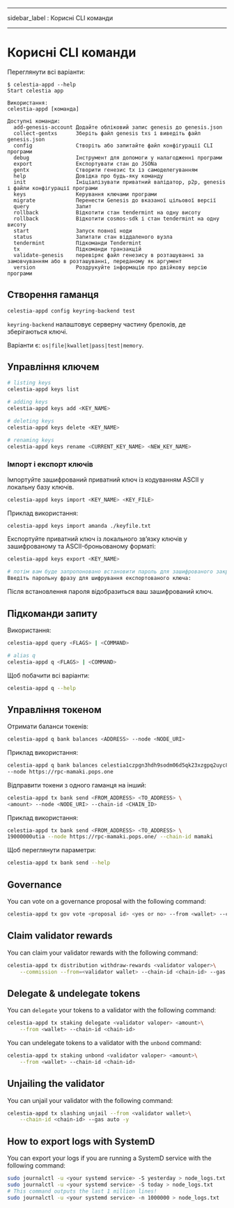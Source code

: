 - - -
sidebar_label : Корисні CLI команди
- - -

# Корисні CLI команди

Переглянути всі варіанти:

```console
$ celestia-appd --help
Start celestia app

Використання:
celestia-appd [команда]

Доступні команди:
  add-genesis-account Додайте обліковий запис genesis до genesis.json
  collect-gentxs      Зберіть файл genesis txs і виведіть файл genesis.json
  config              Створіть або запитайте файл конфігурації CLI програми
  debug               Інструмент для допомоги у налагодженні програми
  export              Експортувати стан до JSONa
  gentx               Створити генезис tx із самоделегуванням
  help                Довідка про будь-яку команду
  init                Ініціалізувати приватний валідатор, p2p, genesis і файли конфігурації програми
  keys                Керування ключами програми
  migrate             Перенести Genesis до вказаної цільової версії
  query               Запит
  rollback            Відкотити стан tendermint на одну висоту
  rollback            Відкотити cosmos-sdk і стан tendermint на одну висоту
  start               Запуск повної ноди
  status              Запитати стан віддаленого вузла
  tendermint          Підкоманди Tendermint
  tx                  Підкоманди транзакцій
  validate-genesis    перевіряє файл генезису в розташуванні за замовчуванням або в розташуванні, переданому як аргумент
  version             Роздрукуйте інформацію про двійкову версію програми
```

## Створення гаманця

```sh
celestia-appd config keyring-backend test
```

`keyring-backend` налаштовує серверну частину брелоків, де зберігаються ключі.

Варіанти є: `os|file|kwallet|pass|test|memory`.

## Управління ключем

```sh
# listing keys
celestia-appd keys list

# adding keys
celestia-appd keys add <KEY_NAME>

# deleting keys
celestia-appd keys delete <KEY_NAME>

# renaming keys
celestia-appd keys rename <CURRENT_KEY_NAME> <NEW_KEY_NAME>
```

### Імпорт і експорт ключів

Імпортуйте зашифрований приватний ключ із кодуванням ASCII у локальну базу ключів.

```sh
celestia-appd keys import <KEY_NAME> <KEY_FILE>
```

Приклад використання:

```sh
celestia-appd keys import amanda ./keyfile.txt
```

Експортуйте приватний ключ із локального зв’язку ключів у зашифрованому та ASCII-броньованому форматі:

```sh
celestia-appd keys export <KEY_NAME>

# потім вам буде запропоновано встановити пароль для зашифрованого закритого ключа:
Введіть парольну фразу для шифрування експортованого ключа:
```

Після встановлення пароля відобразиться ваш зашифрований ключ.

## Підкоманди запиту

Використання:

```sh
celestia-appd query <FLAGS> | <COMMAND>

# alias q
celestia-appd q <FLAGS> | <COMMAND>
```

Щоб побачити всі варіанти:

```sh
celestia-appd q --help
```

## Управління токеном

Отримати баланси токенів:

```sh
celestia-appd q bank balances <ADDRESS> --node <NODE_URI>
```

Приклад використання:

```sh
celestia-appd q bank balances celestia1czpgn3hdh9sodm06d5qk23xzgpq2uyc8ggdqgw \
--node https://rpc-mamaki.pops.one
```

Відправити токени з одного гаманця на інший:

```sh
celestia-appd tx bank send <FROM_ADDRESS> <TO_ADDRESS> \
<amount> --node <NODE_URI> --chain-id <CHAIN_ID>
```

Приклад використання:

```sh
celestia-appd tx bank send <FROM_ADDRESS> <TO_ADDRESS> \
19000000utia --node https://rpc-mamaki.pops.one/ --chain-id mamaki
```

Щоб переглянути параметри:

```sh
celestia-appd tx bank send --help
```

## Governance

You can vote on a governance proposal with the following command:

```sh
celestia-appd tx gov vote <proposal id> <yes or no> --from <wallet> --chain-id <chain-id>
```

## Claim validator rewards

You can claim your validator rewards with the following command:

```sh
celestia-appd tx distribution withdraw-rewards <validator valoper>\
    --commission --from=<validator wallet> --chain-id <chain-id> --gas auto -y
```

## Delegate & undelegate tokens

You can `delegate` your tokens to a validator with the following command:

```sh
celestia-appd tx staking delegate <validator valoper> <amount>\
    --from <wallet> --chain-id <chain-id>
```

You can undelegate tokens to a validator with the `unbond` command:

```sh
celestia-appd tx staking unbond <validator valoper> <amount>\
    --from <wallet> --chain-id <chain-id>
```

## Unjailing the validator

You can unjail your validator with the following command:

```sh
celestia-appd tx slashing unjail --from <validator wallet>\
    --chain-id <chain-id> --gas auto -y
```

## How to export logs with SystemD

You can export your logs if you are running a SystemD service with the following command:

```sh
sudo journalctl -u <your systemd service> -S yesterday > node_logs.txt
sudo journalctl -u <your systemd service> -S today > node_logs.txt
# This command outputs the last 1 million lines!
sudo journalctl -u <your systemd service> -n 1000000 > node_logs.txt
```
